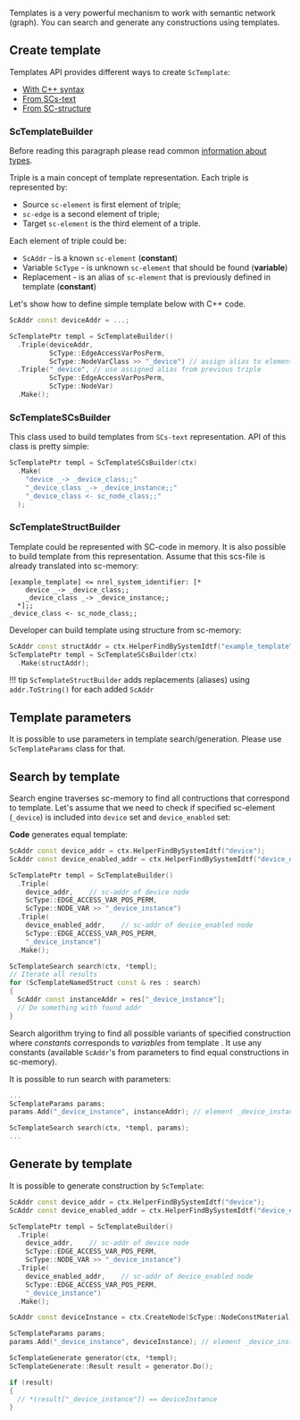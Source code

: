 
Templates is a very powerful mechanism to work with semantic network (graph). You can search and generate any constructions using templates.

## Create template

Templates API provides different ways to create `ScTemplate`:

- [With C++ syntax](#sctemplatebuilder)
- [From SCs-text](#sctemplatescsbuilder)
- [From SC-structure](#sctemplatestructbuilder)

### ScTemplateBuilder

Before reading this paragraph please read common [information about types](el_types.md).

Triple is a main concept of template representation. Each triple is represented by:

- Source `sc-element` is first element of triple;
- `sc-edge` is a second element of triple;
- Target `sc-element` is the third element of a triple.

Each element of triple could be:

- `ScAddr` - is a known `sc-element` (**constant**)
- Variable `ScType` - is unknown `sc-element` that should be found (**variable**)
- Replacement - is an alias of `sc-element` that is previously defined in template (**constant**)

Let's show how to define simple template below with C++ code.

<scg src="../../images/templates/example_template_device.gwf"></scg>

```cpp
ScAddr const deviceAddr = ...;

ScTemplatePtr templ = ScTemplateBuilder()
  .Triple(deviceAddr,
          ScType::EdgeAccessVarPosPerm,
          ScType::NodeVarClass >> "_device") // assign alias to element
  .Triple("_device", // use assigned alias from previous triple
          ScType::EdgeAccessVarPosPerm,
          ScType::NodeVar)
  .Make();
```

### ScTemplateSCsBuilder

This class used to build templates from `SCs-text` representation. API of this class is pretty simple:

```cpp
ScTemplatePtr templ = ScTemplateSCsBuilder(ctx)
  .Make(
    "device _-> _device_class;;"
    "_device_class _-> _device_instance;;"
    "_device_class <- sc_node_class;;"
  );
```

### ScTemplateStructBuilder

Template could be represented with SC-code in memory. It is also possible to build template from this representation.
Assume that this scs-file is already translated into sc-memory:

```scs
[example_template] <= nrel_system_identifier: [*
    device _-> _device_class;;
    _device_class _-> _device_instance;;
  *];;
_device_class <- sc_node_class;;
```

Developer can build template using structure from sc-memory:

```cpp
ScAddr const structAddr = ctx.HelperFindBySystemIdtf("example_template");
ScTemplatePtr templ = ScTemplateSCsBuilder(ctx)
  .Make(structAddr);
```

!!! tip
    `ScTemplateStructBuilder` adds replacements (aliases) using `addr.ToString()` for each added `ScAddr`


## Template parameters

It is possible to use parameters in template search/generation. Please use `ScTemplateParams` class for that.


## Search by template

Search engine traverses sc-memory to find all contructions that correspond to template. Let's assume that we need to check if specified sc-element (`_device`) is included into `device` set and `device_enabled` set:

<scg src="../../images/templates/template_example_2.gwf"></scg>

**Code** generates equal template:

```cpp
ScAddr const device_addr = ctx.HelperFindBySystemIdtf("device");
ScAddr const device_enabled_addr = ctx.HelperFindBySystemIdtf("device_enabled");

ScTemplatePtr templ = ScTemplateBuilder()
  .Triple(
    device_addr,    // sc-addr of device node
    ScType::EDGE_ACCESS_VAR_POS_PERM,
    ScType::NODE_VAR >> "_device_instance")
  .Triple(
    device_enabled_addr,    // sc-addr of device_enabled node
    ScType::EDGE_ACCESS_VAR_POS_PERM,
    "_device_instance")
  .Make();

ScTemplateSearch search(ctx, *templ);
// Iterate all results
for (ScTemplateNamedStruct const & res : search)
{
  ScAddr const instanceAddr = res["_device_instance"];
  // Do something with found addr
}
```

Search algorithm trying to find all possible variants of specified construction where _constants_ corresponds to _variables_ from template . It use any constants (available `ScAddr`'s from parameters to find equal constructions in sc-memory).

It is possible to run search with parameters:

```cpp
...
ScTemplateParams params;
params.Add("_device_instance", instanceAddr); // element _device_instance in template become known

ScTemplateSearch search(ctx, *templ, params);
...
```

## Generate by template

It is possible to generate construction by `ScTemplate`:

```cpp
ScAddr const device_addr = ctx.HelperFindBySystemIdtf("device");
ScAddr const device_enabled_addr = ctx.HelperFindBySystemIdtf("device_enabled");

ScTemplatePtr templ = ScTemplateBuilder()
  .Triple(
    device_addr,    // sc-addr of device node
    ScType::EDGE_ACCESS_VAR_POS_PERM,
    ScType::NODE_VAR >> "_device_instance")
  .Triple(
    device_enabled_addr,    // sc-addr of device_enabled node
    ScType::EDGE_ACCESS_VAR_POS_PERM,
    "_device_instance")
  .Make();

ScAddr const deviceInstance = ctx.CreateNode(ScType::NodeConstMaterial);

ScTemplateParams params;
params.Add("_device_instance", deviceInstance); // element _device_instance in template become known

ScTemplateGenerate generator(ctx, *templ);
ScTemplateGenerate::Result result = generator.Do();

if (result)
{
  // *(result["_device_instance"]) == deviceInstance
}

```
